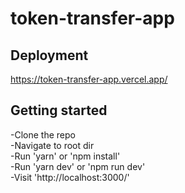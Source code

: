 # token-transfer-app

## Deployment
https://token-transfer-app.vercel.app/

## Getting started
-Clone the repo\
-Navigate to root dir\
-Run 'yarn' or 'npm install'\
-Run 'yarn dev' or 'npm run dev'\
-Visit 'http://localhost:3000/'
